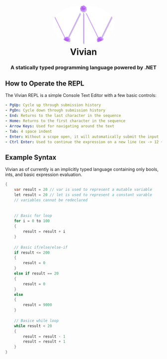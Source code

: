<h1 align="center" style="position: relative;">
  <img width="200" style="border-radius: 50%;" src="logo.png" alt="Vivian Logo" /><br>
  Vivian
</h1>

<h3 align="center">A statically typed programming language powered by .NET</h3>

## How to Operate the REPL 

The Vivian REPL is a simple Console Text Editor with a few basic controls: 
```yaml
- PgUp: Cycle up through submission history
- PgDn: Cycle down through submission history
- End: Returns to the last character in the sequence
- Home: Returns to the first character in the sequence 
- Arrow Keys: Used for navigating around the text
- Tab: 4 space indent
- Enter: Without a scope open, it will automatically submit the input
- Ctrl Enter: Used to continue the expression on a new line (ex -> 12 + \n 4)
```
## Example Syntax 
Vivian as of currently is an implicitly typed language containing only bools, ints, and basic expression evaluation.

```c#
{
    var result = 20 // var is used to represent a mutable variable
    let result = 20 // let is used to represent a constant varable
    // variables cannot be redeclared
    
    
    // Basic for loop 
    for i = 0 to 100 
    {
        result = result + i
    }
    
    // Basic if/else/else-if
    if result <= 200
    {
        result = 0
    }
    else if result == 20
    {
        result = 0
    }
    else
    {
        result = 9000
    }
    
    // Basice while loop
    while result < 20
    {
        result = result - 1
        result = result + 1
    }
}

```
